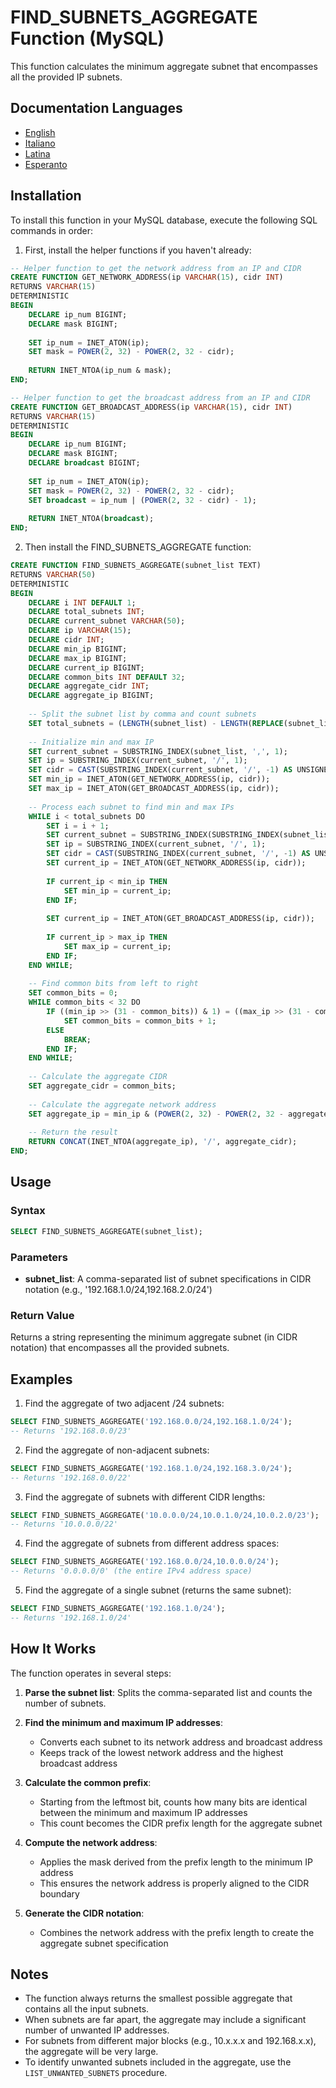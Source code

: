 # FIND_SUBNETS_AGGREGATE Function (MySQL)

This function calculates the minimum aggregate subnet that encompasses all the provided IP subnets.

## Documentation Languages

- [English](./FIND_SUBNETS_AGGREGATE_MySQL.en.md)
- [Italiano](./FIND_SUBNETS_AGGREGATE_MySQL.it.md)
- [Latina](./FIND_SUBNETS_AGGREGATE_MySQL.la.md)
- [Esperanto](./FIND_SUBNETS_AGGREGATE_MySQL.eo.md)

## Installation

To install this function in your MySQL database, execute the following SQL commands in order:

1. First, install the helper functions if you haven't already:
```sql
-- Helper function to get the network address from an IP and CIDR
CREATE FUNCTION GET_NETWORK_ADDRESS(ip VARCHAR(15), cidr INT)
RETURNS VARCHAR(15)
DETERMINISTIC
BEGIN
    DECLARE ip_num BIGINT;
    DECLARE mask BIGINT;
    
    SET ip_num = INET_ATON(ip);
    SET mask = POWER(2, 32) - POWER(2, 32 - cidr);
    
    RETURN INET_NTOA(ip_num & mask);
END;

-- Helper function to get the broadcast address from an IP and CIDR
CREATE FUNCTION GET_BROADCAST_ADDRESS(ip VARCHAR(15), cidr INT)
RETURNS VARCHAR(15)
DETERMINISTIC
BEGIN
    DECLARE ip_num BIGINT;
    DECLARE mask BIGINT;
    DECLARE broadcast BIGINT;
    
    SET ip_num = INET_ATON(ip);
    SET mask = POWER(2, 32) - POWER(2, 32 - cidr);
    SET broadcast = ip_num | (POWER(2, 32 - cidr) - 1);
    
    RETURN INET_NTOA(broadcast);
END;
```

2. Then install the FIND_SUBNETS_AGGREGATE function:
```sql
CREATE FUNCTION FIND_SUBNETS_AGGREGATE(subnet_list TEXT)
RETURNS VARCHAR(50)
DETERMINISTIC
BEGIN
    DECLARE i INT DEFAULT 1;
    DECLARE total_subnets INT;
    DECLARE current_subnet VARCHAR(50);
    DECLARE ip VARCHAR(15);
    DECLARE cidr INT;
    DECLARE min_ip BIGINT;
    DECLARE max_ip BIGINT;
    DECLARE current_ip BIGINT;
    DECLARE common_bits INT DEFAULT 32;
    DECLARE aggregate_cidr INT;
    DECLARE aggregate_ip BIGINT;
    
    -- Split the subnet list by comma and count subnets
    SET total_subnets = (LENGTH(subnet_list) - LENGTH(REPLACE(subnet_list, ',', ''))) + 1;
    
    -- Initialize min and max IP
    SET current_subnet = SUBSTRING_INDEX(subnet_list, ',', 1);
    SET ip = SUBSTRING_INDEX(current_subnet, '/', 1);
    SET cidr = CAST(SUBSTRING_INDEX(current_subnet, '/', -1) AS UNSIGNED);
    SET min_ip = INET_ATON(GET_NETWORK_ADDRESS(ip, cidr));
    SET max_ip = INET_ATON(GET_BROADCAST_ADDRESS(ip, cidr));
    
    -- Process each subnet to find min and max IPs
    WHILE i < total_subnets DO
        SET i = i + 1;
        SET current_subnet = SUBSTRING_INDEX(SUBSTRING_INDEX(subnet_list, ',', i), ',', -1);
        SET ip = SUBSTRING_INDEX(current_subnet, '/', 1);
        SET cidr = CAST(SUBSTRING_INDEX(current_subnet, '/', -1) AS UNSIGNED);
        SET current_ip = INET_ATON(GET_NETWORK_ADDRESS(ip, cidr));
        
        IF current_ip < min_ip THEN
            SET min_ip = current_ip;
        END IF;
        
        SET current_ip = INET_ATON(GET_BROADCAST_ADDRESS(ip, cidr));
        
        IF current_ip > max_ip THEN
            SET max_ip = current_ip;
        END IF;
    END WHILE;
    
    -- Find common bits from left to right
    SET common_bits = 0;
    WHILE common_bits < 32 DO
        IF ((min_ip >> (31 - common_bits)) & 1) = ((max_ip >> (31 - common_bits)) & 1) THEN
            SET common_bits = common_bits + 1;
        ELSE
            BREAK;
        END IF;
    END WHILE;
    
    -- Calculate the aggregate CIDR
    SET aggregate_cidr = common_bits;
    
    -- Calculate the aggregate network address
    SET aggregate_ip = min_ip & (POWER(2, 32) - POWER(2, 32 - aggregate_cidr));
    
    -- Return the result
    RETURN CONCAT(INET_NTOA(aggregate_ip), '/', aggregate_cidr);
END;
```

## Usage

### Syntax

```sql
SELECT FIND_SUBNETS_AGGREGATE(subnet_list);
```

### Parameters

- **subnet_list**: A comma-separated list of subnet specifications in CIDR notation (e.g., '192.168.1.0/24,192.168.2.0/24')

### Return Value

Returns a string representing the minimum aggregate subnet (in CIDR notation) that encompasses all the provided subnets.

## Examples

1. Find the aggregate of two adjacent /24 subnets:
```sql
SELECT FIND_SUBNETS_AGGREGATE('192.168.0.0/24,192.168.1.0/24');
-- Returns '192.168.0.0/23'
```

2. Find the aggregate of non-adjacent subnets:
```sql
SELECT FIND_SUBNETS_AGGREGATE('192.168.1.0/24,192.168.3.0/24');
-- Returns '192.168.0.0/22'
```

3. Find the aggregate of subnets with different CIDR lengths:
```sql
SELECT FIND_SUBNETS_AGGREGATE('10.0.0.0/24,10.0.1.0/24,10.0.2.0/23');
-- Returns '10.0.0.0/22'
```

4. Find the aggregate of subnets from different address spaces:
```sql
SELECT FIND_SUBNETS_AGGREGATE('192.168.0.0/24,10.0.0.0/24');
-- Returns '0.0.0.0/0' (the entire IPv4 address space)
```

5. Find the aggregate of a single subnet (returns the same subnet):
```sql
SELECT FIND_SUBNETS_AGGREGATE('192.168.1.0/24');
-- Returns '192.168.1.0/24'
```

## How It Works

The function operates in several steps:

1. **Parse the subnet list**: Splits the comma-separated list and counts the number of subnets.

2. **Find the minimum and maximum IP addresses**: 
   - Converts each subnet to its network address and broadcast address
   - Keeps track of the lowest network address and the highest broadcast address

3. **Calculate the common prefix**:
   - Starting from the leftmost bit, counts how many bits are identical between the minimum and maximum IP addresses
   - This count becomes the CIDR prefix length for the aggregate subnet

4. **Compute the network address**:
   - Applies the mask derived from the prefix length to the minimum IP address
   - This ensures the network address is properly aligned to the CIDR boundary

5. **Generate the CIDR notation**:
   - Combines the network address with the prefix length to create the aggregate subnet specification

## Notes

- The function always returns the smallest possible aggregate that contains all the input subnets.
- When subnets are far apart, the aggregate may include a significant number of unwanted IP addresses.
- For subnets from different major blocks (e.g., 10.x.x.x and 192.168.x.x), the aggregate will be very large.
- To identify unwanted subnets included in the aggregate, use the `LIST_UNWANTED_SUBNETS` procedure.
